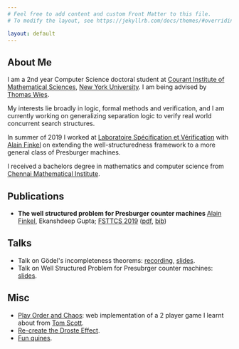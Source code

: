 ```yaml
---
# Feel free to add content and custom Front Matter to this file.
# To modify the layout, see https://jekyllrb.com/docs/themes/#overriding-theme-defaults

layout: default
---
```


## About Me

I am a 2nd year Computer Science doctoral student at <a href="https://www.cims.nyu.edu">Courant Institute of Mathematical Sciences</a>, <a href="https://www.nyu.edu">New York University</a>. I am being advised by <a href="https://cs.nyu.edu/~wies/">Thomas Wies</a>.

My interests lie broadly in logic, formal methods and verification, and I am currently working on generalizing separation logic to verify real world concurrent search structures.

In summer of 2019 I worked at <a href="http://www.lsv.fr/">Laboratoire Spécification et Vérification</a> with <a href="http://www.lsv.fr/~finkel">Alain Finkel</a> on extending the well-structuredness framework to a more general class of Presburger machines.

I received a bachelors degree in mathematics and computer science from <a href="https://www.cmi.ac.in">Chennai Mathematical Institute</a>.

## Publications
* <b>The well structured problem for Presburger counter machines </b>
    <a href="http://www.lsv.fr/~finkel">Alain Finkel</a>, Ekanshdeep Gupta; <a href="https://www.fsttcs.org.in/archives/2019/index.php">FSTTCS 2019</a> (<a href="https://drops.dagstuhl.de/opus/volltexte/2019/11603/pdf/LIPIcs-FSTTCS-2019-41.pdf">pdf</a>, <a href="/files/wsts.bib" download>bib</a>)

## Talks
* Talk on Gödel's incompleteness theorems: <a href="https://nyu0-my.sharepoint.com/:v:/g/personal/eg3134_nyu_edu/ERV9WohXIQxHrIMKAYaAALkB4XUILURe_LtsWK1mQZVQaA?e=ZjAUre">recording</a>, <a href="godel_slides.pdf">slides</a>.
* Talk on Well Structured Problem for Presubrger counter machines: <a href="wsts_slides.pdf">slides</a>.

## Misc
* <a href="https://play-order-chaos.herokuapp.com">Play Order and Chaos</a>: web implementation of a 2 player game I learnt about from <a href="https://youtu.be/qsjVfJur1ac">Tom Scott</a>.
* <a href="https://www.github.com/EkanshdeepGupta/infinite-recursive-image">Re-create the Droste Effect</a>.
* <a href="https://www.github.com/EkanshdeepGupta/Quines">Fun quines</a>.